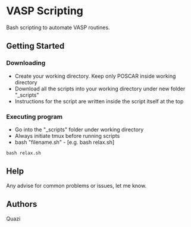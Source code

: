 # VASP Scripting

Bash scripting to automate VASP routines.

## Getting Started

### Downloading

* Create your working directory. Keep only POSCAR inside working directory 
* Download all the scripts into your working directory under new folder "_scripts"
* Instructions for the script are written inside the script itself at the top

### Executing program

* Go into the "_scripts" folder under working directory
* Always initiate tmux before running scripts
* bash "filename.sh" - [e.g. bash relax.sh]
```
bash relax.sh
```

## Help

Any advise for common problems or issues, let me know.
<!--
command to run if program contains helper info
-->

## Authors

Quazi

